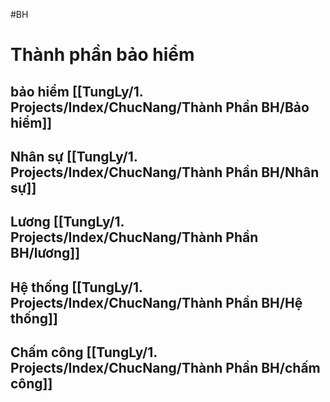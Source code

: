 #BH 
# Thành phần bảo hiểm
## bảo hiểm [[TungLy/1. Projects/Index/ChucNang/Thành Phần BH/Bảo hiểm]]
## Nhân sự [[TungLy/1. Projects/Index/ChucNang/Thành Phần BH/Nhân sự]]
## Lương [[TungLy/1. Projects/Index/ChucNang/Thành Phần BH/lương]]
## Hệ thống  [[TungLy/1. Projects/Index/ChucNang/Thành Phần BH/Hệ thống]]
## Chấm công [[TungLy/1. Projects/Index/ChucNang/Thành Phần BH/chấm công]]

